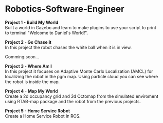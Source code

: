 # Robotics-Software-Engineer

<b>Project 1 - Build My World</b></br>
	Built a world in Gazebo and learn to make plugins to use your script to print to terminal "Welcome to Daniel's World!".</br>

<b>Project 2 - Go Chase it</b></br>
In this project the robot chases the white ball when it is in view. 


Comming soon...

<b>Project 3 - Where Am I</b></br>
In this project it focuses on Adaptive Monte Carlo Localization (AMCL) for localizing the robot in the pgm map.  Using particle cloud you can see where the robot is inside the map.


<b>Project 4 - Map My World</b></br>
Create a 2d occupancy grid and 3d Octomap from the simulated enviroment using RTAB-map package and the robot from the previous projects.


<b>Project 5 - Home Service Robot</b></br>
Create a Home Service Robot in ROS.



